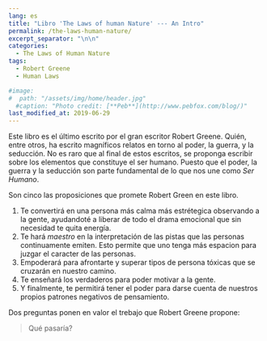 ```yaml
---
lang: es
title: "Libro 'The Laws of human Nature' --- An Intro"
permalink: /the-laws-human-nature/
excerpt_separator: "\n\n"
categories:
  - The Laws of Human Nature
tags:
  - Robert Greene
  - Human Laws

#image:
#  path: "/assets/img/home/header.jpg"
  #caption: "Photo credit: [**Peb**](http://www.pebfox.com/blog/)"
last_modified_at: 2019-06-29
---
```


Este libro es el último escrito por el  gran escritor Robert Greene.
Quién, entre otros, ha escrito magníficos relatos en torno al poder, la guerra, y la seducción.
No es raro que al final de estos escritos, se proponga escribir sobre los elementos que constituye el ser humano.
Puesto que el poder, la guerra y la seducción son parte fundamental de lo que nos une como *Ser Humano*.



Son cinco las proposiciones que promete Robert Green en este libro.

1. Te convertirá en una persona más calma más estrétegica observando a la gente, ayudandoté a liberar de todo el drama emocional que sin necesidad te quita energía.
2. Te hará *maestro* en la interpretación de las pistas que las personas continuamente emiten. Esto permite que uno tenga más espacion para juzgar el caracter de las personas.
3. Empoderará para afrontarte y superar tipos de persona tóxicas que se cruzarán en nuestro camino.
4. Te enseñará los verdaderos  para poder motivar a la gente.
5. Y finalmente, te permitirá tener el poder para darse cuenta de nuestros propios patrones negativos de pensamiento.


Dos preguntas ponen en valor el trebajo que Robert Greene propone:

> Qué pasaría?
